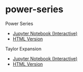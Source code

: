 # power-series
Power Series
- [Jupyter Notebook (Interactive)](https://github.com/easai/power-series/blob/main/power-series.ipynb)
- [HTML Version](https://easai.github.io/power-series/power-series.html)

Taylor Expansion
- [Jupyter Notebook (Interactive)](https://github.com/easai/power-series/blob/main/taylor.ipynb)
- [HTML Version](https://easai.github.io/power-series/taylor.html)
